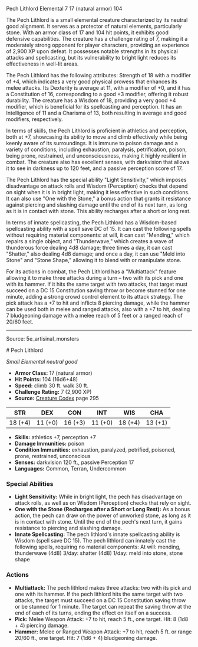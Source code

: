 <MonsterName/>Pech Lithlord</MonsterName>
<CreatureType/>Elemental</CreatureType>
<CR/>7</CR>
<AC/>17 (natural armor)</AC>
<HP/>104</HP>
<summary>The Pech Lithlord is a small elemental creature characterized by its neutral good alignment. It serves as a protector of natural elements, particularly stone. With an armor class of 17 and 104 hit points, it exhibits good defensive capabilities. The creature has a challenge rating of 7, making it a moderately strong opponent for player characters, providing an experience of 2,900 XP upon defeat. It possesses notable strengths in its physical attacks and spellcasting, but its vulnerability to bright light reduces its effectiveness in well-lit areas. </summary>

<detail>

The Pech Lithlord has the following attributes: Strength of 18 with a modifier of +4, which indicates a very good physical prowess that enhances its melee attacks. Its Dexterity is average at 11, with a modifier of +0, and it has a Constitution of 16, corresponding to a good +3 modifier, offering it robust durability. The creature has a Wisdom of 18, providing a very good +4 modifier, which is beneficial for its spellcasting and perception. It has an Intelligence of 11 and a Charisma of 13, both resulting in average and good modifiers, respectively.

In terms of skills, the Pech Lithlord is proficient in athletics and perception, both at +7, showcasing its ability to move and climb effectively while being keenly aware of its surroundings. It is immune to poison damage and a variety of conditions, including exhaustion, paralysis, petrification, poison, being prone, restrained, and unconsciousness, making it highly resilient in combat. The creature also has excellent senses, with darkvision that allows it to see in darkness up to 120 feet, and a passive perception score of 17.

The Pech Lithlord has the special ability "Light Sensitivity," which imposes disadvantage on attack rolls and Wisdom (Perception) checks that depend on sight when it is in bright light, making it less effective in such conditions. It can also use "One with the Stone," a bonus action that grants it resistance against piercing and slashing damage until the end of its next turn, as long as it is in contact with stone. This ability recharges after a short or long rest.

In terms of innate spellcasting, the Pech Lithlord has a Wisdom-based spellcasting ability with a spell save DC of 15. It can cast the following spells without requiring material components: at will, it can cast "Mending," which repairs a single object, and "Thunderwave," which creates a wave of thunderous force dealing 4d8 damage; three times a day, it can cast "Shatter," also dealing 4d8 damage; and once a day, it can use "Meld into Stone" and "Stone Shape," allowing it to blend with or manipulate stone.

For its actions in combat, the Pech Lithlord has a "Multiattack" feature allowing it to make three attacks during a turn – two with its pick and one with its hammer. If it hits the same target with two attacks, that target must succeed on a DC 15 Constitution saving throw or become stunned for one minute, adding a strong crowd control element to its attack strategy. The pick attack has a +7 to hit and inflicts 8 piercing damage, while the hammer can be used both in melee and ranged attacks, also with a +7 to hit, dealing 7 bludgeoning damage with a melee reach of 5 feet or a ranged reach of 20/60 feet.</detail>



---

Source: 5e_artisinal_monsters

<statblock>
# Pech Lithlord

*Small* *Elemental* *neutral good*

- **Armor Class:** 17 (natural armor)
- **Hit Points:** 104 (16d6+48)
- **Speed:** climb 30 ft. walk 30 ft.
- **Challenge Rating:** 7 (2,900 XP)
- **Source:** [Creature Codex](https://koboldpress.com/kpstore/product/creature-codex-for-5th-edition-dnd) page 295

| STR | DEX | CON | INT | WIS | CHA |
| --- | --- | --- | --- | --- | --- |
| 18 (+4) | 11 (+0) | 16 (+3) | 11 (+0) | 18 (+4) | 13 (+1) |

- **Skills:** athletics +7, perception +7
- **Damage Immunities:** poison
- **Condition Immunities:** exhaustion, paralyzed, petrified, poisoned, prone, restrained, unconscious
- **Senses:** darkvision 120 ft., passive Perception 17
- **Languages:** Common, Terran, Undercommon

### Special Abilities

- **Light Sensitivity:** While in bright light, the pech has disadvantage on attack rolls, as well as on Wisdom (Perception) checks that rely on sight.
- **One with the Stone (Recharges after a Short or Long Rest):** As a bonus action, the pech can draw on the power of unworked stone, as long as it is in contact with stone. Until the end of the pech's next turn, it gains resistance to piercing and slashing damage.
- **Innate Spellcasting:** The pech lithlord's innate spellcasting ability is Wisdom (spell save DC 15). The pech lithlord can innately cast the following spells, requiring no material components:
At will: mending, thunderwave (4d8)
3/day: shatter (4d8)
1/day: meld into stone, stone shape

### Actions

- **Multiattack:** The pech lithlord makes three attacks: two with its pick and one with its hammer. If the pech lithlord hits the same target with two attacks, the target must succeed on a DC 15 Constitution saving throw or be stunned for 1 minute. The target can repeat the saving throw at the end of each of its turns, ending the effect on itself on a success.
- **Pick:** Melee Weapon Attack: +7 to hit, reach 5 ft., one target. Hit: 8 (1d8 + 4) piercing damage.
- **Hammer:** Melee or Ranged Weapon Attack: +7 to hit, reach 5 ft. or range 20/60 ft., one target. Hit: 7 (1d6 + 4) bludgeoning damage.


</statblock>


